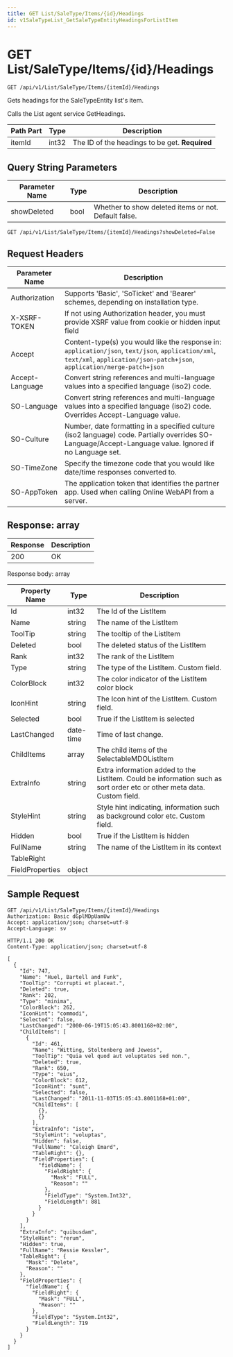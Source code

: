 ```yaml
---
title: GET List/SaleType/Items/{id}/Headings
id: v1SaleTypeList_GetSaleTypeEntityHeadingsForListItem
---
```


# GET List/SaleType/Items/{id}/Headings

```http
GET /api/v1/List/SaleType/Items/{itemId}/Headings
```

Gets headings for the SaleTypeEntity list's item.

Calls the List agent service GetHeadings.




| Path Part | Type | Description |
|-----------|------|-------------|
| itemId | int32 | The ID of the headings to be get. **Required** |


## Query String Parameters

| Parameter Name | Type |  Description |
|----------------|------|--------------|
| showDeleted | bool |  Whether to show deleted items or not. Default false. |

```http
GET /api/v1/List/SaleType/Items/{itemId}/Headings?showDeleted=False
```


## Request Headers

| Parameter Name | Description |
|----------------|-------------|
| Authorization  | Supports 'Basic', 'SoTicket' and 'Bearer' schemes, depending on installation type. |
| X-XSRF-TOKEN   | If not using Authorization header, you must provide XSRF value from cookie or hidden input field |
| Accept         | Content-type(s) you would like the response in: `application/json`, `text/json`, `application/xml`, `text/xml`, `application/json-patch+json`, `application/merge-patch+json` |
| Accept-Language | Convert string references and multi-language values into a specified language (iso2) code. |
| SO-Language | Convert string references and multi-language values into a specified language (iso2) code. Overrides Accept-Language value. |
| SO-Culture | Number, date formatting in a specified culture (iso2 language) code. Partially overrides SO-Language/Accept-Language value. Ignored if no Language set. |
| SO-TimeZone | Specify the timezone code that you would like date/time responses converted to. |
| SO-AppToken | The application token that identifies the partner app. Used when calling Online WebAPI from a server. |


## Response: array



| Response | Description |
|----------------|-------------|
| 200 | OK |

Response body: array

| Property Name | Type |  Description |
|----------------|------|--------------|
| Id | int32 | The Id of the ListItem |
| Name | string | The name of the ListItem |
| ToolTip | string | The tooltip of the ListItem |
| Deleted | bool | The deleted status of the ListItem |
| Rank | int32 | The rank of the ListItem |
| Type | string | The type of the ListItem. Custom field. |
| ColorBlock | int32 | The color indicator of the ListItem color block |
| IconHint | string | The Icon hint of the ListItem. Custom field. |
| Selected | bool | True if the ListItem is selected |
| LastChanged | date-time | Time of last change. |
| ChildItems | array | The child items of the SelectableMDOListItem |
| ExtraInfo | string | Extra information added to the ListItem. Could be information such as sort order etc or other meta data. Custom field. |
| StyleHint | string | Style hint indicating, information such as background color etc. Custom field. |
| Hidden | bool | True if the ListItem is hidden |
| FullName | string | The name of the ListItem in its context |
| TableRight |  |  |
| FieldProperties | object |  |

## Sample Request

```http!
GET /api/v1/List/SaleType/Items/{itemId}/Headings
Authorization: Basic dGplMDpUamUw
Accept: application/json; charset=utf-8
Accept-Language: sv
```

```http_
HTTP/1.1 200 OK
Content-Type: application/json; charset=utf-8

[
  {
    "Id": 747,
    "Name": "Huel, Bartell and Funk",
    "ToolTip": "Corrupti et placeat.",
    "Deleted": true,
    "Rank": 202,
    "Type": "minima",
    "ColorBlock": 262,
    "IconHint": "commodi",
    "Selected": false,
    "LastChanged": "2000-06-19T15:05:43.8001168+02:00",
    "ChildItems": [
      {
        "Id": 461,
        "Name": "Witting, Stoltenberg and Jewess",
        "ToolTip": "Quia vel quod aut voluptates sed non.",
        "Deleted": true,
        "Rank": 650,
        "Type": "eius",
        "ColorBlock": 612,
        "IconHint": "sunt",
        "Selected": false,
        "LastChanged": "2011-11-03T15:05:43.8001168+01:00",
        "ChildItems": [
          {},
          {}
        ],
        "ExtraInfo": "iste",
        "StyleHint": "voluptas",
        "Hidden": false,
        "FullName": "Caleigh Emard",
        "TableRight": {},
        "FieldProperties": {
          "fieldName": {
            "FieldRight": {
              "Mask": "FULL",
              "Reason": ""
            },
            "FieldType": "System.Int32",
            "FieldLength": 881
          }
        }
      }
    ],
    "ExtraInfo": "quibusdam",
    "StyleHint": "rerum",
    "Hidden": true,
    "FullName": "Ressie Kessler",
    "TableRight": {
      "Mask": "Delete",
      "Reason": ""
    },
    "FieldProperties": {
      "fieldName": {
        "FieldRight": {
          "Mask": "FULL",
          "Reason": ""
        },
        "FieldType": "System.Int32",
        "FieldLength": 719
      }
    }
  }
]
```